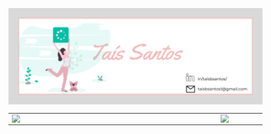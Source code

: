 ![capa github](imagens/capa.png)  



<center>
<table>
    <tr>
        <td><img width="400px" align="left" src="https://github-readme-stats.vercel.app/api/top-langs/?username=taisbsantos&hide=html&layout=compact&theme=buefy" /></td>
        <td><img width="495px" align="left" src="https://github-readme-stats.vercel.app/api?username=taisbsantos&theme=buefy"/></td>
    </tr>   
</table>
</center>  
